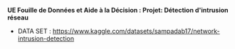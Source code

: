 **UE Fouille de Données et Aide à la Décision : Projet: Détection d'intrusion réseau**



* DATA SET : https://www.kaggle.com/datasets/sampadab17/network-intrusion-detection
